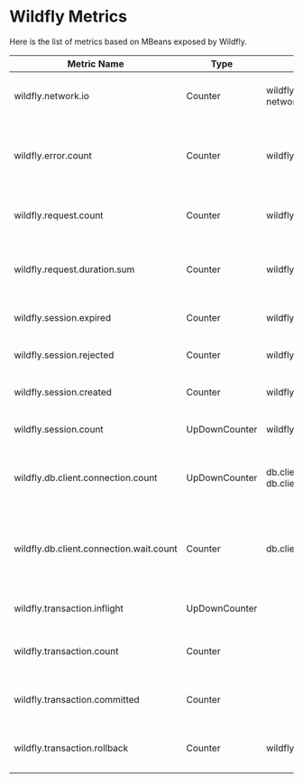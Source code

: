 # Wildfly Metrics

Here is the list of metrics based on MBeans exposed by Wildfly.

| Metric Name                             | Type          | Attributes                                                 | Description                                                     |
|-----------------------------------------|---------------|------------------------------------------------------------|-----------------------------------------------------------------|
| wildfly.network.io                      | Counter       | wildfly.server, network.io.direction                       | Total number of bytes transferred                               |
| wildfly.error.count                     | Counter       | wildfly.server, wildfly.listener                           | The number of requests that have resulted in a 5xx response     |
| wildfly.request.count                   | Counter       | wildfly.server, wildfly.listener                           | The number of requests this listener has served                 |
| wildfly.request.duration.sum            | Counter       | wildfly.server, wildfly.listener                           | The total amount of time spent processing requests              |
| wildfly.session.expired                 | Counter       | wildfly.deployment                                         | The number of expired sessions                                  |
| wildfly.session.rejected                | Counter       | wildfly.deployment                                         | The number of rejected sessions                                 |
| wildfly.session.created                 | Counter       | wildfly.deployment                                         | The number of sessions created                                  |
| wildfly.session.count                   | UpDownCounter | wildfly.deployment                                         | The number of active sessions                                   |
| wildfly.db.client.connection.count      | UpDownCounter | db.client.connection.pool.name, db.client.connection.state | The number of open physical database connections                |
| wildfly.db.client.connection.wait.count | Counter       | db.client.connection.pool.name                             | The number of connection requests that had to wait to obtain it |
| wildfly.transaction.inflight            | UpDownCounter |                                                            | The number of in-flight transactions                            |
| wildfly.transaction.count               | Counter       |                                                            | The total number of transactions created                        |
| wildfly.transaction.committed           | Counter       |                                                            | The total number of transactions committed                      |
| wildfly.transaction.rollback            | Counter       | wildfly.rollback.cause                                     | The total number of transactions rolled back                    |
